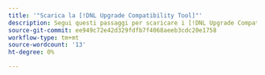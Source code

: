 ```yaml
---
title: '"Scarica la [!DNL Upgrade Compatibility Tool]"'
description: Segui questi passaggi per scaricare i [!DNL Upgrade Compatibility Tool] per il progetto Adobe Commerce.
source-git-commit: ee949c72e42d329fdfb7f4068aeeb3cdc20e1758
workflow-type: tm+mt
source-wordcount: '13'
ht-degree: 0%

---
```



